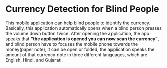 # Currency Detection for Blind People

This mobile application can help blind people to identify the currency. Basically, this application automatically opens when a blind person presses the volume down button twice. After opening the application, the app speaks that **"the application is opened you can now scan the currency"**, and blind person have to focuses the mobile phone towards the money(paper note), it can be open or folded, the application speaks the amount of that currency note in three different languages, which are English, Hindi, and Gujarati. 
